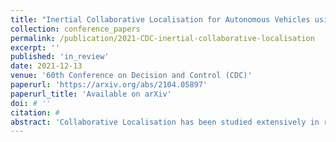 ```yaml
---
title: "Inertial Collaborative Localisation for Autonomous Vehicles using a Minimum Energy Filter"
collection: conference_papers
permalink: /publication/2021-CDC-inertial-collaborative-localisation
excerpt: ''
published: 'in_review'
date: 2021-12-13
venue: '60th Conference on Decision and Control (CDC)'
paperurl: 'https://arxiv.org/abs/2104.05897'
paperurl_title: 'Available on arXiv'
doi: # ''
citation: # 
abstract: 'Collaborative Localisation has been studied extensively in recent years as a way to improve pose estimation of unmanned aerial vehicles in challenging environments. However little attention has been paid toward advancing the underlying filter design beyond standard Extended Kalman Filter-based approaches. In this paper, we detail a discrete-time collaborative localisation filter using the deterministic minimum-energy framework. The filter incorporates measurements from an inertial measurement unit and models the effects of sensor bias and gravitational acceleration. We present a simulation based on real-world vehicle trajectories and IMU data that demonstrates how collaborative localisation can improve performance over single-vehicle methods.'
---
```


